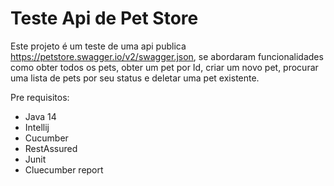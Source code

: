 # Teste Api de Pet Store



Este projeto é um teste de uma api publica https://petstore.swagger.io/v2/swagger.json, se abordaram funcionalidades como obter todos os pets, obter um pet por Id,  criar um novo pet, procurar uma lista de pets por seu status e deletar uma pet existente.



Pre requisitos:

* Java 14
* Intellij
* Cucumber
* RestAssured
* Junit
* Cluecumber report



